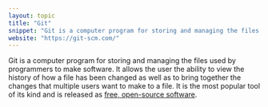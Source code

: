 ```yaml
---
layout: topic
title: "Git"
snippet: "Git is a computer program for storing and managing the files used to by programmers to make software."
website: "https://git-scm.com/"
---
```


Git is a computer program for storing and managing the files used by programmers to make software. It allows the user the ability to view the history of how a file has been changed as well as to bring together the changes that multiple users want to make to a file. It is the most popular tool of its kind and is released as [free, open-source software](open-source-software).

